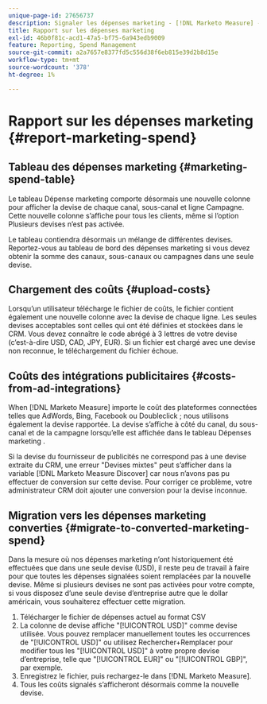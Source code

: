 ```yaml
---
unique-page-id: 27656737
description: Signaler les dépenses marketing - [!DNL Marketo Measure] - Documentation du produit
title: Rapport sur les dépenses marketing
exl-id: 46b0f81c-acd1-47a5-bf75-6a943edb9009
feature: Reporting, Spend Management
source-git-commit: a2a7657e8377fd5c556d38f6eb815e39d2b8d15e
workflow-type: tm+mt
source-wordcount: '378'
ht-degree: 1%

---
```


# Rapport sur les dépenses marketing {#report-marketing-spend}

## Tableau des dépenses marketing {#marketing-spend-table}

Le tableau Dépense marketing comporte désormais une nouvelle colonne pour afficher la devise de chaque canal, sous-canal et ligne Campagne. Cette nouvelle colonne s’affiche pour tous les clients, même si l’option Plusieurs devises n’est pas activée.

Le tableau contiendra désormais un mélange de différentes devises. Reportez-vous au tableau de bord des dépenses marketing si vous devez obtenir la somme des canaux, sous-canaux ou campagnes dans une seule devise.

## Chargement des coûts {#upload-costs}

Lorsqu’un utilisateur télécharge le fichier de coûts, le fichier contient également une nouvelle colonne avec la devise de chaque ligne. Les seules devises acceptables sont celles qui ont été définies et stockées dans le CRM. Vous devez connaître le code abrégé à 3 lettres de votre devise (c’est-à-dire USD, CAD, JPY, EUR). Si un fichier est chargé avec une devise non reconnue, le téléchargement du fichier échoue.

## Coûts des intégrations publicitaires {#costs-from-ad-integrations}

When [!DNL Marketo Measure] importe le coût des plateformes connectées telles que AdWords, Bing, Facebook ou Doubleclick ; nous utilisons également la devise rapportée. La devise s’affiche à côté du canal, du sous-canal et de la campagne lorsqu’elle est affichée dans le tableau Dépenses marketing .

Si la devise du fournisseur de publicités ne correspond pas à une devise extraite du CRM, une erreur &quot;Devises mixtes&quot; peut s’afficher dans la variable [!DNL Marketo Measure Discover] car nous n’avons pas pu effectuer de conversion sur cette devise. Pour corriger ce problème, votre administrateur CRM doit ajouter une conversion pour la devise inconnue.

## Migration vers les dépenses marketing converties {#migrate-to-converted-marketing-spend}

Dans la mesure où nos dépenses marketing n’ont historiquement été effectuées que dans une seule devise (USD), il reste peu de travail à faire pour que toutes les dépenses signalées soient remplacées par la nouvelle devise. Même si plusieurs devises ne sont pas activées pour votre compte, si vous disposez d’une seule devise d’entreprise autre que le dollar américain, vous souhaiterez effectuer cette migration.

1. Télécharger le fichier de dépenses actuel au format CSV
1. La colonne de devise affiche &quot;[!UICONTROL USD]&quot; comme devise utilisée. Vous pouvez remplacer manuellement toutes les occurrences de &quot;[!UICONTROL USD]&quot; ou utilisez Rechercher+Remplacer pour modifier tous les &quot;[!UICONTROL USD]&quot; à votre propre devise d’entreprise, telle que &quot;[!UICONTROL EUR]&quot; ou &quot;[!UICONTROL GBP]&quot;, par exemple.
1. Enregistrez le fichier, puis rechargez-le dans [!DNL Marketo Measure].
1. Tous les coûts signalés s’afficheront désormais comme la nouvelle devise.
